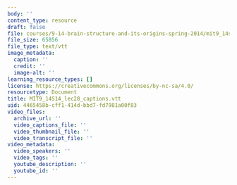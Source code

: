```yaml
---
body: ''
content_type: resource
draft: false
file: courses/9-14-brain-structure-and-its-origins-spring-2014/mit9_14s14_lec28_captions.vtt
file_size: 65856
file_type: text/vtt
image_metadata:
  caption: ''
  credit: ''
  image-alt: ''
learning_resource_types: []
license: https://creativecommons.org/licenses/by-nc-sa/4.0/
resourcetype: Document
title: MIT9_14S14_lec28_captions.vtt
uid: 4465458b-cff1-414d-bbd7-fd7981a00f83
video_files:
  archive_url: ''
  video_captions_file: ''
  video_thumbnail_file: ''
  video_transcript_file: ''
video_metadata:
  video_speakers: ''
  video_tags: ''
  youtube_description: ''
  youtube_id: ''
---
```

